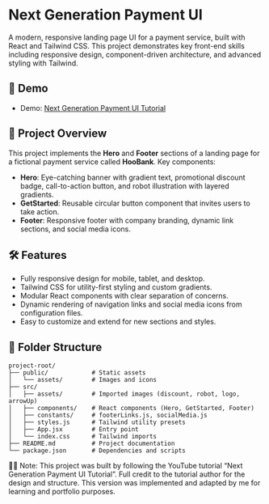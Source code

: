 # Next Generation Payment UI

A modern, responsive landing page UI for a payment service, built with React and Tailwind CSS. This project demonstrates key front-end skills including responsive design, component-driven architecture, and advanced styling with Tailwind.

## 🚀 Demo


* Demo: [Next Generation Payment UI Tutorial](https://bank-modern-ui.netlify.app/)

## 📄 Project Overview

This project implements the **Hero** and **Footer** sections of a landing page for a fictional payment service called **HooBank**. Key components:

* **Hero**: Eye-catching banner with gradient text, promotional discount badge, call-to-action button, and robot illustration with layered gradients.
* **GetStarted**: Reusable circular button component that invites users to take action.
* **Footer**: Responsive footer with company branding, dynamic link sections, and social media icons.

## 🛠️ Features

* Fully responsive design for mobile, tablet, and desktop.
* Tailwind CSS for utility-first styling and custom gradients.
* Modular React components with clear separation of concerns.
* Dynamic rendering of navigation links and social media icons from configuration files.
* Easy to customize and extend for new sections and styles.

## 📂 Folder Structure

```
project-root/
├── public/            # Static assets
│   └── assets/        # Images and icons
├── src/
│   ├── assets/        # Imported images (discount, robot, logo, arrowUp)
│   ├── components/    # React components (Hero, GetStarted, Footer)
│   ├── constants/     # footerLinks.js, socialMedia.js
│   ├── styles.js      # Tailwind utility presets
│   ├── App.jsx        # Entry point
│   └── index.css      # Tailwind imports
├── README.md          # Project documentation
└── package.json       # Dependencies and scripts
```
🧑‍🏫 Note: This project was built by following the YouTube tutorial “Next Generation Payment UI Tutorial”. Full credit to the tutorial author for the design and structure. This version was implemented and adapted by me for learning and portfolio purposes.
